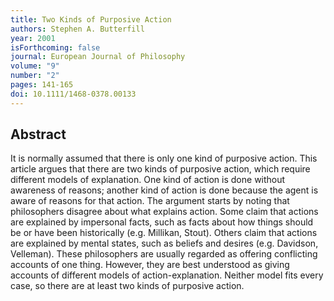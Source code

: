 ```yaml
---
title: Two Kinds of Purposive Action
authors: Stephen A. Butterfill
year: 2001
isForthcoming: false
journal: European Journal of Philosophy
volume: "9"
number: "2"
pages: 141-165
doi: 10.1111/1468-0378.00133
---
```


## Abstract

It is normally assumed that there is only one kind of purposive action. This article argues that there are two kinds of purposive action, which require different models of explanation. One kind of action is done without awareness of reasons; another kind of action is done because the agent is aware of reasons for that action. The argument starts by noting that philosophers disagree about what explains action. Some claim that actions are explained by impersonal facts, such as facts about how things should be or have been historically (e.g. Millikan, Stout). Others claim that actions are explained by mental states, such as beliefs and desires (e.g. Davidson, Velleman). These philosophers are usually regarded as offering conflicting accounts of one thing. However, they are best understood as giving accounts of different models of action-explanation. Neither model fits every case, so there are at least two kinds of purposive action.

